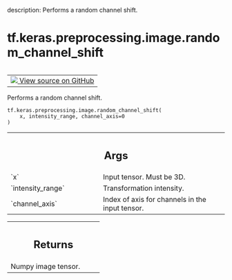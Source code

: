 description: Performs a random channel shift.

<div itemscope itemtype="http://developers.google.com/ReferenceObject">
<meta itemprop="name" content="tf.keras.preprocessing.image.random_channel_shift" />
<meta itemprop="path" content="Stable" />
</div>

# tf.keras.preprocessing.image.random_channel_shift

<!-- Insert buttons and diff -->

<table class="tfo-notebook-buttons tfo-api nocontent" align="left">
<td>
  <a target="_blank" href="https://github.com/keras-team/keras/tree/v2.15.0/keras/preprocessing/image.py#L2391-L2404">
    <img src="https://www.tensorflow.org/images/GitHub-Mark-32px.png" />
    View source on GitHub
  </a>
</td>
</table>



Performs a random channel shift.


<pre class="devsite-click-to-copy prettyprint lang-py tfo-signature-link">
<code>tf.keras.preprocessing.image.random_channel_shift(
    x, intensity_range, channel_axis=0
)
</code></pre>



<!-- Placeholder for "Used in" -->


<!-- Tabular view -->
 <table class="responsive fixed orange">
<colgroup><col width="214px"><col></colgroup>
<tr><th colspan="2"><h2 class="add-link">Args</h2></th></tr>

<tr>
<td>
`x`<a id="x"></a>
</td>
<td>
Input tensor. Must be 3D.
</td>
</tr><tr>
<td>
`intensity_range`<a id="intensity_range"></a>
</td>
<td>
Transformation intensity.
</td>
</tr><tr>
<td>
`channel_axis`<a id="channel_axis"></a>
</td>
<td>
Index of axis for channels in the input tensor.
</td>
</tr>
</table>



<!-- Tabular view -->
 <table class="responsive fixed orange">
<colgroup><col width="214px"><col></colgroup>
<tr><th colspan="2"><h2 class="add-link">Returns</h2></th></tr>
<tr class="alt">
<td colspan="2">
Numpy image tensor.
</td>
</tr>

</table>

